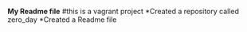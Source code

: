 **My Readme file**
#this is a vagrant project
*Created a repository called zero_day
*Created a Readme file
